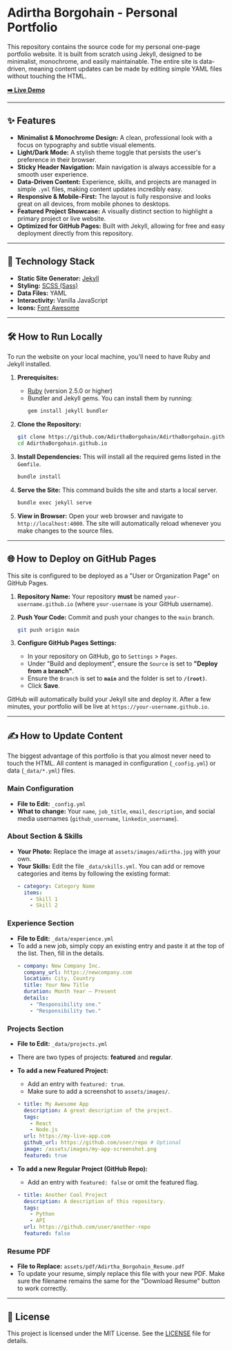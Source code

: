 # Adirtha Borgohain - Personal Portfolio

This repository contains the source code for my personal one-page portfolio website. It is built from scratch using Jekyll, designed to be minimalist, monochrome, and easily maintainable. The entire site is data-driven, meaning content updates can be made by editing simple YAML files without touching the HTML.

**[➡️ Live Demo](https://adirtha-borgohain.github.io/)**

---

## ✨ Features

-   **Minimalist & Monochrome Design:** A clean, professional look with a focus on typography and subtle visual elements.
-   **Light/Dark Mode:** A stylish theme toggle that persists the user's preference in their browser.
-   **Sticky Header Navigation:** Main navigation is always accessible for a smooth user experience.
-   **Data-Driven Content:** Experience, skills, and projects are managed in simple `.yml` files, making content updates incredibly easy.
-   **Responsive & Mobile-First:** The layout is fully responsive and looks great on all devices, from mobile phones to desktops.
-   **Featured Project Showcase:** A visually distinct section to highlight a primary project or live website.
-   **Optimized for GitHub Pages:** Built with Jekyll, allowing for free and easy deployment directly from this repository.

---

## 🚀 Technology Stack

-   **Static Site Generator:** [Jekyll](https://jekyllrb.com/)
-   **Styling:** [SCSS (Sass)](https://sass-lang.com/)
-   **Data Files:** YAML
-   **Interactivity:** Vanilla JavaScript
-   **Icons:** [Font Awesome](https://fontawesome.com/)

---

## 🛠️ How to Run Locally

To run the website on your local machine, you'll need to have Ruby and Jekyll installed.

1.  **Prerequisites:**
    -   [Ruby](https://www.ruby-lang.org/en/documentation/installation/) (version 2.5.0 or higher)
    -   Bundler and Jekyll gems. You can install them by running:
        ```bash
        gem install jekyll bundler
        ```

2.  **Clone the Repository:**
    ```bash
    git clone https://github.com/AdirthaBorgohain/AdirthaBorgohain.github.io.git
    cd AdirthaBorgohain.github.io
    ```

3.  **Install Dependencies:**
    This will install all the required gems listed in the `Gemfile`.
    ```bash
    bundle install
    ```

4.  **Serve the Site:**
    This command builds the site and starts a local server.
    ```bash
    bundle exec jekyll serve
    ```

5.  **View in Browser:**
    Open your web browser and navigate to `http://localhost:4000`. The site will automatically reload whenever you make changes to the source files.

---

## 🌐 How to Deploy on GitHub Pages

This site is configured to be deployed as a "User or Organization Page" on GitHub Pages.

1.  **Repository Name:**
    Your repository **must** be named `your-username.github.io` (where `your-username` is your GitHub username).

2.  **Push Your Code:**
    Commit and push your changes to the `main` branch.
    ```bash
    git push origin main
    ```

3.  **Configure GitHub Pages Settings:**
    -   In your repository on GitHub, go to `Settings` > `Pages`.
    -   Under "Build and deployment", ensure the `Source` is set to **"Deploy from a branch"**.
    -   Ensure the `Branch` is set to **`main`** and the folder is set to **`/(root)`**.
    -   Click **Save**.

GitHub will automatically build your Jekyll site and deploy it. After a few minutes, your portfolio will be live at `https://your-username.github.io`.

---

## ✍️ How to Update Content

The biggest advantage of this portfolio is that you almost never need to touch the HTML. All content is managed in configuration (`_config.yml`) or data (`_data/*.yml`) files.

### Main Configuration

-   **File to Edit:** `_config.yml`
-   **What to change:** Your `name`, `job_title`, `email`, `description`, and social media usernames (`github_username`, `linkedin_username`).

### About Section & Skills

-   **Your Photo:** Replace the image at `assets/images/adirtha.jpg` with your own.
-   **Your Skills:** Edit the file `_data/skills.yml`. You can add or remove categories and items by following the existing format:
    ```yml
    - category: Category Name
      items:
        - Skill 1
        - Skill 2
    ```

### Experience Section

-   **File to Edit:** `_data/experience.yml`
-   To add a new job, simply copy an existing entry and paste it at the top of the list. Then, fill in the details.
    ```yml
    - company: New Company Inc.
      company_url: https://newcompany.com
      location: City, Country
      title: Your New Title
      duration: Month Year – Present
      details:
        - "Responsibility one."
        - "Responsibility two."
    ```

### Projects Section

-   **File to Edit:** `_data/projects.yml`
-   There are two types of projects: **featured** and **regular**.

-   **To add a new Featured Project:**
    -   Add an entry with `featured: true`.
    -   Make sure to add a screenshot to `assets/images/`.
    ```yml
    - title: My Awesome App
      description: A great description of the project.
      tags:
        - React
        - Node.js
      url: https://my-live-app.com
      github_url: https://github.com/user/repo # Optional
      image: /assets/images/my-app-screenshot.png
      featured: true
    ```

-   **To add a new Regular Project (GitHub Repo):**
    -   Add an entry with `featured: false` or omit the featured flag.
    ```yml
    - title: Another Cool Project
      description: A description of this repository.
      tags:
        - Python
        - API
      url: https://github.com/user/another-repo
      featured: false
    ```

### Resume PDF

-   **File to Replace:** `assets/pdf/Adirtha_Borgohain_Resume.pdf`
-   To update your resume, simply replace this file with your new PDF. Make sure the filename remains the same for the "Download Resume" button to work correctly.

---

## 📜 License

This project is licensed under the MIT License. See the [LICENSE](LICENSE) file for details.